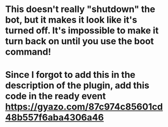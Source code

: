 # This doesn't really "shutdown" the bot, but it makes it look like it's turned off. It's impossible to make it turn back on until you use the boot command!

# Since I forgot to add this in the description of the plugin, add this code in the ready event https://gyazo.com/87c974c85601cd48b557f6aba4306a46
